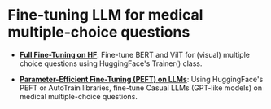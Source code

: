 # Fine-tuning LLM for medical multiple-choice questions

- **[Full Fine-Tuning on HF](https://github.com/Yushi-Y/NLP-projects/tree/main/Full_FT_HF)**: Fine-tune BERT and VilT for (visual) multiple choice questions using HuggingFace's Trainer() class.
  
- **[Parameter-Efficient Fine-Tuning (PEFT) on LLMs](https://github.com/Yushi-Y/NLP-projects/tree/main/LLM_PEFT_HF)**: Using HuggingFace's PEFT or AutoTrain libraries, fine-tune Casual LLMs (GPT-like models) on medical multiple-choice questions.

